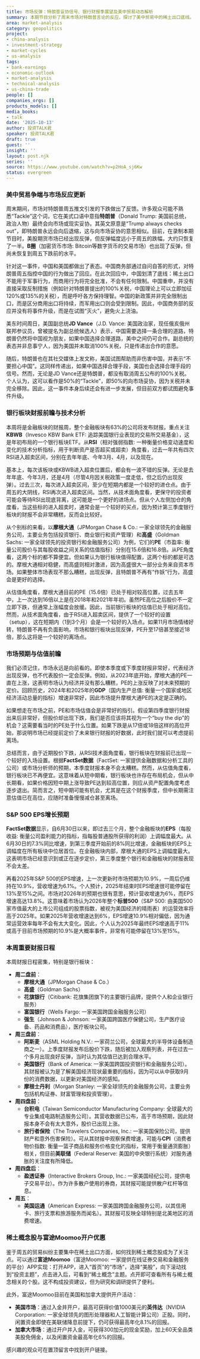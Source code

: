 ```yaml
---
title: 市场反弹：特朗普妥协信号、银行财报季展望及美中贸易动态解析
summary: 本期节目分析了周末市场对特朗普言论的反应，探讨了美中贸易中的稀土出口底线。同时，对即将到来的银行财报季进行了前瞻性展望，结合技术面与估值，为投资者提供了短中期策略，并分析了标普500的EPS增长预期。
area: market-analysis
category: geopolitics
project:
- china-analysis
- investment-strategy
- market-cycles
- us-analysis
tags:
- bank-earnings
- economic-outlook
- market-analysis
- technical-analysis
- us-china-trade
people: []
companies_orgs: []
products_models: []
media_books:
- talk
date: '2025-10-13'
author: 投资TALK君
speaker: 投资TALK君
draft: true
guest: ''
insight: ''
layout: post.njk
series: ''
source: https://www.youtube.com/watch?v=p2HoA_sj6Kw
status: evergreen
---
```

### 美中贸易争端与市场反应更新

周末期间，市场对特朗普周五推文引发的下跌做出了反馈。许多观众可能不熟悉“Tackle”这个词，它在美式口语中意指**特朗普**（Donald Trump: 美国前总统，政治人物）最终会向市场或现实妥协。其英文原意是“Trump always checks out”，即特朗普永远会向后退缩，这与向市场妥协的意思相似。目前，在录制本期节目时，美股期货市场已经出现反弹，但反弹幅度远小于周五的跌幅，大约只恢复了一半。**B圈**（加密货币市场: Bitcoin等数字货币的交易市场）也出现了反弹，但尚未恢复到周五下跌前的水平。

针对这一事件，中国和美国都做出了表态。中国商务部通过自问自答的形式，对特朗普周五指控中国的行为做出了回应。在此次回应中，中国划清了底线：稀土出口不能用于军事行为，而商用行为将完全批准，不会有任何限制。中国重申，并没有直接采取反制措施（例如针对特朗普提出的100%关税，中国理论上可以立即加征120%或135%的关税），而是呼吁各方保持理智。中国的新政策并非完全限制出口，而是区分商用出口将持续，而军用出口则会受到限制。因此，中国商务部的反应并没有将事件升级，而是在试图“灭火”，避免火上浇油。

美东时间周日，美国副总统**JD Vance**（J.D. Vance: 美国政治家，现任俄亥俄州联邦参议员，曾被提名为副总统候选人）表示，中国需要选择一条合理的道路，特朗普仍然将中国视为朋友，如果中国选择合理道路，美中之间仍可合作。副总统的表态并非息事宁人，因为美国并未取消100%关税，只是传递出合作的意愿。

随后，特朗普也在其社交媒体上发文称，美国试图帮助而非伤害中国，并表示“不要担心中国”。这同样传递出，如果中国选择合理手段，美国也会选择合理手段的信号。然而，无论是JD Vance还是特朗普，都没有取消周五公布的100%关税。个人认为，这可以看作是50%的“Tackle”，即50%的向市场妥协，因为关税并未完全移除。因此，这一事件本身后续还会有进一步发展，但目前双方都试图避免事件升级。

### 银行板块财报前瞻与技术分析

本周将是金融板块的财报周，整个金融板块有63%的公司将发布财报。重点关注**KBWB**（Invesco KBW Bank ETF: 追踪美国银行业表现的交易所交易基金），这是年初布局的一个银行板块ETF。从**RSI**（相对强弱指数: 一种衡量价格变动速度和变化的技术分析指标，用于判断资产是否超买或超卖）角度看，过去一年共有四次RSI进入超卖区间，分别在去年年底、今年3月、4月，以及现在。

基本上，每次该板块或KBWB进入超卖位置后，都会有一波不错的反弹。无论是去年年底、今年3月，还是4月（尽管4月因关税政策一度走低，但之后仍出现反弹）。过去三次，每次进入超卖区间，至少在短期内都是一个较好的进仓点。由于周五的大阴线，RSI再次进入超卖区间。当然，从技术面角度看，更保守的投资者可能会等待RSI出现底背离，这可能是一个更好的进场点。但从个人左侧加仓的角度看，当这些标的进入超卖时，通常会是一个较好的买点，因为预计第三季度银行板块的财报不会非常糟糕，反而会比较好。

从个别标的来看，以**摩根大通**（JPMorgan Chase & Co.: 一家全球领先的金融服务公司，主要业务包括投资银行、商业银行和资产管理）和**高盛**（Goldman Sachs: 一家全球领先的投资银行和金融服务公司）为例，它们的**PE**（市盈率: 衡量公司股价与其每股收益之间关系的估值指标）分别在15.6倍和16.8倍。从PE角度看，这两个标的都不算便宜。但如果认为银行板块值得配置，这两个标的都是可选的。摩根大通相对稳健，而高盛则相对激进，因为高盛很大一部分业务来自资本市场。如果整体市场表现不那么糟糕，出现反弹，且特朗普不再有“作妖”行为，高盛会是更好的选择。

从估值角度看，摩根大通目前的PE（15.6倍）已处于相对较高位置，过去五年中，上一次达到16倍以上是在2018年和2021年年初。虽然PE高位之后股价不一定立即下跌，但通常上涨幅度会放缓。因此，当前银行板块的估值已处于相对高位。然而，从技术面角度看，由于RSI进入超卖区间，提供了一个较好的设置（setup），这在短期内（1到3个月）会是一个较好的入场点。如果11月市场情绪好转，特朗普不再有负面影响，市场和银行板块出现反弹，PE升至17倍甚至接近18倍，那么这将是一个较好的离场点。

### 市场预期与估值前瞻

我们必须记住，市场永远是向前看的。即使本季度或下季度财报非常好，代表经济出现反弹，也不代表股价一定会反弹。例如，从2023年底开始，摩根大通的PE一直在上涨，这表明市场认为经济并没有那么糟糕，PE的上涨反映了对未来预期的定价。回顾历史，2024年和2025年的**GDP**（国内生产总值: 衡量一个国家或地区经济活动总量的指标）增速非常好，因此市场提升摩根大通PE的决定是正确的。

如果想走在市场之前，PE和市场估值会是非常好的指引。假设第四季度银行财报出来后非常好，但股价却出现下跌，我们是否应该将其视为一个“buy the dip”的机会？这需要看当时的PE处于什么位置。如果下跌是从17倍或18倍这样的高位开始，那说明市场已经提前定价了未来银行财报的好数据，此时我们就可以考虑提前离场。

总结而言，由于近期股价下跌，从RSI技术面角度看，银行板块在财报前已出现一个较好的入场设置。根据**FactSet数据**（FactSet: 一家提供金融数据和分析工具的公司）或市场分析师的预期，本季度财报本身不会太糟糕。然而，从估值角度看，银行板块已不再便宜。这意味着从短中期看，银行板块也许存在布局机会，但从中长期看，如果价格因短中期上涨导致PE达到较高位置，则应从资产配置角度考虑逐步退出。简而言之，短中期可能有机会，尤其是在这个财报季度，但中长期需注意估值已在高位，应随时准备慢慢减仓甚至离场。

### S&P 500 EPS增长预期

**FactSet数据**显示，自6月30日以来，即过去三个月，整个金融板块的**EPS**（每股收益: 衡量公司盈利能力的指标，指每股普通股所获得的利润）上调幅度最大。从6月30日的7.3%同比增速，到第三季度开始前的8%同比增速，金融板块的EPS上调幅度在所有板块中位居首位。在金融板块内部，摩根大通的EPS上调幅度最大。这表明市场已经意识到或正在逐步定价，第三季度整个银行和金融板块的财报表现不会太差。

再看2025年S&P 500的EPS增速，上一次更新时市场预期为10.9%，一周后仍维持在10.9%，营收增速为6.1%。个人预计，2025年结束时EPS增速很可能停留在13%至15%之间。市场对2026年的预期也很有意思，预计营收增速为6%，而EPS增速高达13.8%。这意味着市场认为2026年整个**标普500**（S&P 500: 由美国500家市值最大的上市公司组成的股票指数，被视为美国经济的晴雨表）的运营效率将高于2025年。如果2025年营收增速达到6%，EPS增速10.9%相对偏低，因为通常运营效率每年不会有太大变化。因此，个人认为2025年最终EPS增速高于11%或高于目前市场预期的10.9%是大概率事件，非常有可能停留在13%至15%。

### 本周重要财报日程

本周财报日程密集，特别是银行板块：

*   **周二盘前**：
    *   **摩根大通**（JPMorgan Chase & Co.）
    *   **高盛**（Goldman Sachs）
    *   **花旗银行**（Citibank: 花旗集团旗下的主要银行品牌，提供个人和企业银行服务）
    *   **富国银行**（Wells Fargo: 一家美国跨国金融服务公司）
    *   **强生**（Johnson & Johnson: 一家美国跨国医疗保健公司，生产医疗设备、药品和消费品），医疗板块公司。
*   **周三盘前**：
    *   **阿斯麦**（ASML Holding N.V.: 一家荷兰公司，全球最大的半导体设备制造商之一）。上季度财报发布后股价下跌，随后被加入观察列表，并在过去一个多月出现良好反弹，当时认为其估值已达到合理水平。
    *   **美国银行**（Bank of America: 一家美国跨国投资银行和金融服务公司）。其财报被认为是了解美国经济现状最重要的指标，因为可以从中获取9月份的消费数据，以更新对美国经济的感知。
    *   **摩根士丹利**（Morgan Stanley: 一家全球领先的金融服务公司，主要业务包括机构证券、财富管理和投资管理）。
*   **周四盘前**：
    *   **台积电**（Taiwan Semiconductor Manufacturing Company: 全球最大的专业集成电路制造服务公司）。其营收数据已公布，高于市场预期，因此财报本身不会有太大意外，股价已出现上涨。
    *   **旅行者保险**（The Travelers Companies, Inc.: 一家美国保险公司，提供财产和意外伤害保险）。可从其财报中观察保费增速，可能与**CPI**（消费者物价指数: 衡量一篮子商品和服务价格变化的指标，常用于衡量通货膨胀）相关，但目前**美联储**（Federal Reserve: 美国的中央银行系统）对服务通胀的关注度有所降低。
*   **周四盘后**：
    *   **盈透证券**（Interactive Brokers Group, Inc.: 一家美国经纪公司，提供电子交易平台）。作为许多散户使用的券商，其财报可能提供散户杠杆等信息。
*   **周五**：
    *   **美国运通**（American Express: 一家美国跨国金融服务公司，以其信用卡、旅行支票和旅游服务而闻名）。其财报可反映全球特别是北美地区的消费增速。

### 稀土概念股与富途Moomoo开户优惠

鉴于周五的贸易纠纷主要集中在稀土出口方面，如何找到稀土概念股成为了关注点。可以通过**富途Moomoo**（富途Moomoo: 一家提供在线证券交易和金融服务的平台）APP实现：打开APP，进入“首页”的“市场”，选择“美股”，向下滚动找到“投资主题”，点击进入后，可看到“稀土概念”主题。点开即可查看所有与稀土概念相关的个股。这不构成投资建议，但为研究和调研提供了便利。

此外，富途Moomoo目前在美国和加拿大提供开户活动：

*   **美国市场**：通过入金并开户，最高可获得价值1000美元的**英伟达**（NVIDIA Corporation: 一家全球领先的图形处理器和人工智能计算公司）正股。同时，闲置资金即使在美联储降息前提下，仍可获得最高年化8.1%的回报。
*   **加拿大市场**：通过开户并入金，可获得300加元的现金奖励，加上60天全品类美股免佣金，以及闲置资金最高年化6%的回报。

感兴趣的观众可在置顶留言中找到开户链接。